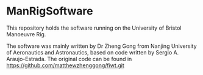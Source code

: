 # ManRigSoftware
This repository holds the software running on the University of Bristol Manoeuvre Rig.

The software was mainly written by Dr Zheng Gong from Nanjing University of Aeronautics
 and Astronautics, based on code written by Sergio A. Araujo-Estrada.
The original code can be found in https://github.com/matthewzhenggong/fiwt.git